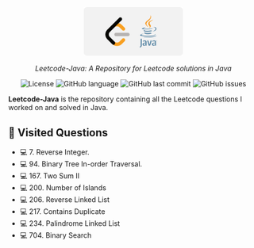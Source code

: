 <p align="center">
  <a href="https://github.com/daniel-akproh/Leetcode-Java">
    <img src="Leetcode-Java.png" alt="Leetcode-Java Logo" style="width:200px;" />
  </a>
</p>

<div align="center">

_Leetcode-Java: A Repository for Leetcode solutions in Java_

![License](https://img.shields.io/badge/License-GNU-green.svg)
![GitHub language](https://img.shields.io/github/languages/top/daniel-akproh/Leetcode-Java)
![GitHub last commit](https://img.shields.io/github/last-commit/daniel-akproh/Leetcode-Java)
![GitHub issues](https://img.shields.io/github/issues/daniel-akproh/Leetcode-Java)




</div>

**Leetcode-Java** is the repository containing all the Leetcode questions I worked on and solved in Java.


## 🌳 Visited Questions

- 💻 7. Reverse Integer.
- 💻 94. Binary Tree In-order Traversal.
- 💻 167. Two Sum II
- 💻 200. Number of Islands
- 💻 206. Reverse Linked List
- 💻 217. Contains Duplicate
- 💻 234. Palindrome Linked List
- 💻 704. Binary Search





